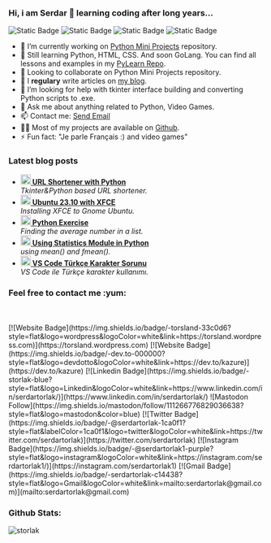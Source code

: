### Hi, i am Serdar 👋 learning coding after long years...

![Static Badge](https://img.shields.io/badge/VsCode-blue?logo=visualstudiocode&labelColor=black)
![Static Badge](https://img.shields.io/badge/Python-blue?logo=python&labelColor=yellow)
![Static Badge](https://img.shields.io/badge/HTML-%23E34F26?style=flat&logo=HTML5&labelColor=white)
![Static Badge](https://img.shields.io/badge/CSS-%231572B6?style=flat&logo=CSS3&labelColor=black)

- 🔭 I’m currently working on [Python Mini Projects](https://github.com/storlak/PythonMiniProjects) repository.
- 🌱 Still learning Python, HTML, CSS. And soon GoLang. You can find all lessons and examples in my [PyLearn Repo](https://github.com/storlak/PyLearn).
- 👯 Looking to collaborate on Python Mini Projects repository.
- 📝 I <strong>regulary</strong> write articles on <a href="https://torsland.wordpress.com">my blog</a>.
- 🤔 I’m looking for help with tkinter interface building and converting Python scripts to .exe.
- 💬 Ask me about anything related to Python, Video Games.
- 📫 Contact me: <a href="mailto:email@example.com, secondemail@example.com">Send Email</a>
- 👨‍💻 Most of my projects are available on <a href="https://github.com/storlak?tab=repositories">Github</a>.</li>
- ⚡ Fun fact: "Je parle Français :) and video games"

<h3>Latest blog posts</h3>
<ul>
  <li><a href="https://torsland.wordpress.com/2024/03/25/python-ile-url-kisaltici/" target="_blank"><b><img src="https://torsland.files.wordpress.com/2024/03/ekran-goruntusu-2024-03-25-195539.png" width="20" alt="new" /> URL Shortener with Python</b></a><br/><i>Tkinter&Python based URL shortener.</i></li>

  <li><a href="https://torsland.wordpress.com/2024/03/18/ubuntu-23-10-ile-xfce/" target="_blank"><b><img src="https://ubuntuhandbook.org/wp-content/uploads/2020/07/change-displaymanager.png" width="20" alt="new" /> Ubuntu 23.10 with XFCE</b></a><br/><i>Installing XFCE to Gnome Ubuntu.</i></li>

  <li><a href="https://torsland.wordpress.com/2024/01/09/python-exercises-finding-the-average-of-numbers-in-a-list/" target="_blank"><b><img src="https://www.kindpng.com/picc/m/159-1595848_python-logo-png-transparent-background-python-logo-png.png" width="20" alt="new" /> Python Exercise</b></a><br/><i>Finding the average number in a list.</i></li>

   <li><a href="https://torsland.wordpress.com/2023/12/17/python-fmean-veya-mean-fonksiyonlari-ve-kullanimi/" target="_blank"><b><img src="https://www.kindpng.com/picc/m/159-1595848_python-logo-png-transparent-background-python-logo-png.png" width="20" alt="new" /> Using Statistics Module in Python</b></a><br/><i>using mean() and fmean().</i></li>

   <li><a href="https://torsland.wordpress.com/2023/12/02/vs-code-turkce-karakter-sorunu/" target="_blank"><b><img src="https://torsland.wordpress.com/wp-content/uploads/2023/12/screenshot-from-2023-12-02-10-28-45.png" width="20" alt="new" /> VS Code Türkçe Karakter Sorunu</b></a><br/><i>VS Code ile Türkçe karakter kullanımı.</i></li>
</ul>

<h3>Feel free to contact me :yum:</h3>
<br><br>
[![Website Badge](https://img.shields.io/badge/-torsland-33c0d6?style=flat&logo=wordpress&logoColor=white&link=https://torsland.wordpress.com)](https://torsland.wordpress.com)
[![Website Badge](https://img.shields.io/badge/-dev.to-000000?style=flat&logo=devdotto&logoColor=white&link=https://dev.to/kazure)](https://dev.to/kazure)
[![Linkedin Badge](https://img.shields.io/badge/-storlak-blue?style=flat&logo=Linkedin&logoColor=white&link=https://www.linkedin.com/in/serdartorlak/)](https://www.linkedin.com/in/serdartorlak/)
![Mastodon Follow](https://img.shields.io/mastodon/follow/111266776829036638?style=flat&logo=mastodon&color=blue)
[![Twitter Badge](https://img.shields.io/badge/-@serdartorlak-1ca0f1?style=flat&labelColor=1ca0f1&logo=twitter&logoColor=white&link=https://twitter.com/serdartorlak)](https://twitter.com/serdartorlak)
[![Instagram Badge](https://img.shields.io/badge/-@serdartorlak1-purple?style=flat&logo=instagram&logoColor=white&link=https://instagram.com/serdartorlak1/)](https://instagram.com/serdartorlak1)
[![Gmail Badge](https://img.shields.io/badge/-serdartorlak-c14438?style=flat&logo=Gmail&logoColor=white&link=mailto:serdartorlak@gmail.com)](mailto:serdartorlak@gmail.com)

<h3 align="left">Github Stats:</h3>
<div align="left">
<img align="center" src="https://github-readme-streak-stats.herokuapp.com/?user=storlak&" alt="storlak" />
</div>

